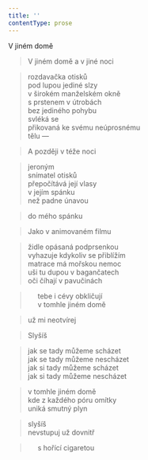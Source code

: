 ```yaml
---
title: ''
contentType: prose
---
```


V jiném domě

> V jiném domě a v jiné noci

> rozdavačka otisků  
> pod lupou jediné slzy  
> v širokém manželském okně  
> s prstenem v útrobách  
> bez jediného pohybu  
> svléká se  
> přikovaná ke svému neúprosnému  
> tělu —

> A později v téže noci

> jeroným  
> snímatel otisků  
> přepočítává její vlasy  
> v jejím spánku  
> než padne únavou

> do mého spánku

> Jako v animovaném filmu

> židle opásaná podprsenkou  
> vyhazuje kdykoliv se přiblížím  
> matrace má mořskou nemoc  
> uši tu dupou v bagančatech  
> oči číhají v pavučinách

>      tebe i cévy obkličují  
>      v tomhle jiném domě

> už mi neotvírej

> Slyšíš

> jak se tady můžeme scházet  
> jak se tady můžeme nescházet  
> jak si tady můžeme scházet  
> jak si tady můžeme nescházet

> v tomhle jiném domě  
> kde z každého póru omítky  
> uniká smutný plyn

> slyšíš  
> nevstupuj už dovnitř

>      s hořící cigaretou
